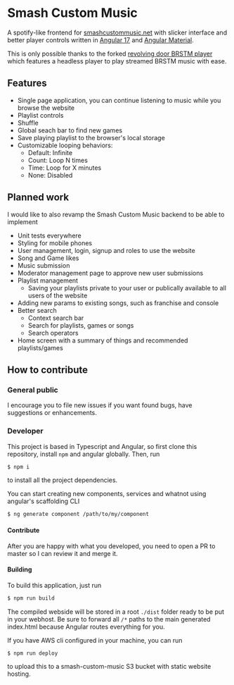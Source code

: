 
# Smash Custom Music

A spotify-like frontend for [smashcustommusic.net](https://smashcustommusic.net/) with slicker interface and better player controls written in [Angular 17](https://angular.io) and [Angular Material](https://material.angular.io/).

This is only possible thanks to the forked [revolving door BRSTM player](https://github.com/john-wd/revolving-door-brstm) which features a headless player to play streamed BRSTM music with ease.

## Features

- Single page application, you can continue listening to music while you browse the website
- Playlist controls
- Shuffle
- Global seach bar to find new games
- Save playing playlist to the browser's local storage
- Customizable looping behaviors: 
  - Default: Infinite
  - Count: Loop N times
  - Time: Loop for X minutes
  - None: Disabled 

## Planned work

I would like to also revamp the Smash Custom Music backend to be able to implement

- Unit tests everywhere
- Styling for mobile phones
- User management, login, signup and roles to use the website
- Song and Game likes
- Music submission
- Moderator management page to approve new user submissions
- Playlist management
  - Saving your playlists private to your user or publically available to all users of the website
- Adding new params to existing songs, such as franchise and console
- Better search
  - Context search bar
  - Search for playlists, games or songs
  - Search operators
- Home screen with a summary of things and recommended playlists/games

## How to contribute

### General public

I encourage you to file new issues if you want found bugs, have suggestions or enhancements.

### Developer

This project is based in Typescript and Angular, so first clone this repository, install `npm` and angular globally. Then, run

```sh
$ npm i
```

to install all the project dependencies.

You can start creating new components, services and whatnot using angular's scaffolding CLI

```sh
$ ng generate component /path/to/my/component
```

#### Contribute

After you are happy with what you developed, you need to open a PR to master so I can review it and merge it.

#### Building 

To build this application, just run

```sh
$ npm run build
```

The compiled webside will be stored in a root `./dist` folder ready to be put in your webhost. Be sure to forward all `/*` paths to the main generated index.html because Angular routes everything for you.

If you have AWS cli configured in your machine, you can run

```sh
$ npm run deploy
```

to upload this to a smash-custom-music S3 bucket with static website hosting.
